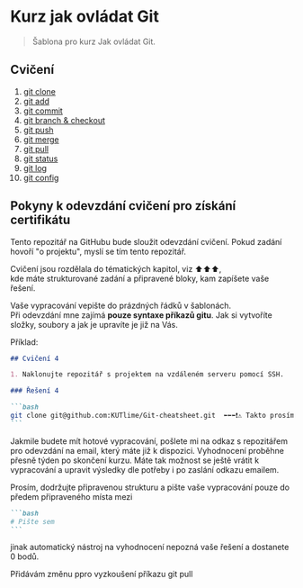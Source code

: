 # Kurz jak ovládat Git

> Šablona pro kurz Jak ovládat Git.

## Cvičení

1. [git clone](./01%20git%20clone/Readme.md)
2. [git add](./02%20git%20add/Readme.md)
3. [git commit](./03%20git%20commit/Readme.md)
4. [git branch & checkout](./04%20git%20branch%20and%20checkout/Readme.md)
5. [git push](./05%20git%20push/Readme.md)
6. [git merge](./06%20git%20merge/Readme.md)
7. [git pull](./07%20git%20pull/Readme.md)
8. [git status](./08%20git%20status/Readme.md)
9. [git log](./09%20git%20log/Readme.md)
10. [git config](./10%20git%20config/Readme.md)

## Pokyny k odevzdání cvičení pro získání certifikátu

Tento repozitář na GitHubu bude sloužit odevzdání cvičení. Pokud zadání hovoří "o projektu", myslí se tím tento repozitář.

Cvičení jsou rozdělala do tématických kapitol, viz ⬆️⬆️⬆️,  
kde máte strukturované zadání a připravené bloky, kam zapíšete vaše řešení.

Vaše vypracování vepište do prázdných řádků v šablonách.  
Při odevzdání mne zajímá **pouze syntaxe příkazů gitu**. Jak si vytvoříte složky, soubory a jak je upravíte je již na Vás.

Příklad:

````markdown
## Cvičení 4

1. Naklonujte repozitář s projektem na vzdáleném serveru pomocí SSH.

### Řešení 4

```bash
git clone git@github.com:KUTlime/Git-cheatsheet.git  ⬅️⬅️⬅️❗⚠️ Takto prosím vypracování vašich cvičení
```

````

Jakmile budete mít hotové vypracování, pošlete mi na odkaz s repozitářem pro odevzdání na email, který máte již k dispozici.
Vyhodnocení proběhne přesně týden po skončení kurzu. Máte tak možnost se ještě vrátit k vypracování a upravit výsledky dle potřeby i po zaslání odkazu emailem.

Prosím, dodržujte připravenou strukturu a pište vaše vypracování pouze do předem připraveného místa mezi

````markdown
```bash
# Pište sem
```
````

jinak automatický nástroj na vyhodnocení nepozná vaše řešení a dostanete 0 bodů.

Přidávám změnu ppro vyzkoušení příkazu git pull
